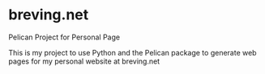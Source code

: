# breving.net
Pelican Project for Personal Page


This is my project to use Python and the Pelican package to generate web pages for my personal website at breving.net